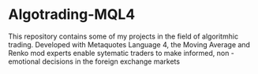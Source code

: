 # Algotrading-MQL4
This repository contains some of my projects in the field of algoritmhic trading. Developed with Metaquotes Language 4, the Moving Average and Renko mod experts enable sytematic traders to make informed, non - emotional decisions in the foreign exchange markets
